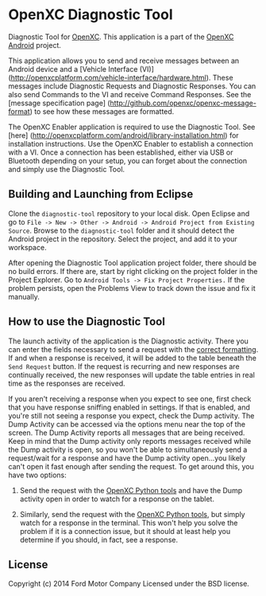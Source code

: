 OpenXC Diagnostic Tool
=========================

Diagnostic Tool for [OpenXC][].
This application is a part of the [OpenXC Android](http://github.com/openxc/openxc-android) project.

This application allows you to send and receive messages between an Android device and a [Vehicle Interface (VI)]
(http://openxcplatform.com/vehicle-interface/hardware.html).
These messages include Diagnostic Requests and Diagnostic Responses.
You can also send Commands to the VI and receive Command Responses.  See the [message specification page]
(http://github.com/openxc/openxc-message-format) to see how these messages are formatted.

The OpenXC Enabler application is required to use the Diagnostic Tool.  See [here]
(http://openxcplatform.com/android/library-installation.html) for installation instructions.  Use the OpenXC Enabler 
to establish a connection with a VI.  Once a connection has been established, either via USB or Bluetooth depending
on your setup, you can forget about the connection and simply use the Diagnostic Tool.  

## Building and Launching from Eclipse

Clone the `diagnostic-tool` repository to your local disk. Open Eclipse
and go to `File -> New -> Other -> Android -> Android Project from Existing
Source`. Browse to the `diagnostic-tool` folder and it should detect the
Android project in the repository. Select the project, and add it to your workspace.

After opening the Diagnostic Tool application project folder, there should be no build errors.
If there are, start by right clicking on the project folder in the Project Explorer. Go to 
`Android Tools -> Fix Project Properties.`  If the problem persists, open the Problems View to track down
the issue and fix it manually.

## How to use the Diagnostic Tool

The launch activity of the application is the Diagnostic activity.  There you can enter the fields necessary to send
a request with the [correct formatting](http://github.com/openxc/openxc-message-format).  If and when a response is
received, it will be added to the table beneath the `Send Request` button.  If the request is recurring and new responses
are continually received, the new responses will update the table entries in real time as the responses are received.  

If you aren't receiving a response when you expect to see one, first check that you have response sniffing enabled in settings.
If that is enabled, and you're still not seeing a response you expect, check the Dump activity.  The Dump Activity 
can be accessed via the options menu near the top of the screen.  The Dump Activity reports all messages 
that are being received.  Keep in mind that the Dump activity only reports messages received while the Dump 
activity is open, so you won't be able to simultaneously send a request/wait for a response and have the Dump activity 
open...you likely can't open it fast enough after sending the request.  To get around this, you have two options:  

1) Send the request with the [OpenXC Python tools](http://python.openxcplatform.com/en/master/) and have the Dump
activity open in order to watch for a response on the tablet.

2) Similarly, send the request with the [OpenXC Python tools](http://python.openxcplatform.com/en/master/), but simply watch for
a response in the terminal.  This won't help you solve the problem if it is a connection issue, but it should at least
help you determine if you should, in fact, see a response.  


## License

Copyright (c) 2014 Ford Motor Company
Licensed under the BSD license.

[OpenXC]: http://openxcplatform.com
